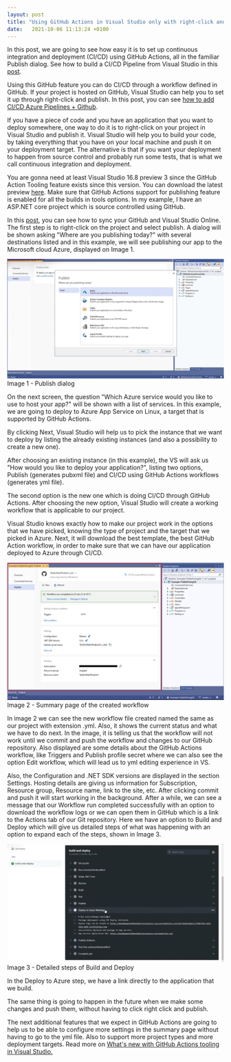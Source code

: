 ```yaml
---
layout: post
title: "Using GitHub Actions in Visual Studio only with right-click and Publish"
date:   2021-10-06 11:13:24 +0100
---
```


In this post, we are going to see how easy it is to set up continuous integration and deployment (CI/CD) using GitHub Actions, all in the familiar Publish dialog. See how to build a CI/CD Pipeline from Visual Studio in this [post](https://mohamedradwan-devops.github.io/posts/build-a-cicd-continuous-integrationcontinuous-deployment-pipeline-from-visual-studio/).

Using this GitHub feature you can do CI/CD through a workflow defined in GitHub. If your project is hosted on GitHub, Visual Studio can help you to set it up through right-click and publish. In this post, you can see [how to add CI/CD Azure Pipelines + Github](https://mohamedradwan-devops.github.io/posts/azure-devops-add-cicd-azure-pipelines-github/).

If you have a piece of code and you have an application that you want to deploy somewhere, one way to do it is to right-click on your project in Visual Studio and publish it. Visual Studio will help you to build your code, by taking everything that you have on your local machine and push it on your deployment target. The alternative is that if you want your deployment to happen from source control and probably run some tests, that is what we call continuous integration and deployment.

You are gonna need at least Visual Studio 16.8 preview 3 since the GitHub Action Tooling feature exists since this version. You can download the latest preview [here](https://visualstudio.microsoft.com/vs/preview/). Make sure that GitHub Actions support for publishing feature is enabled for all the builds in tools options. In my example, I have an ASP.NET core project which is source controlled using GitHub.

In this [post](https://mohamedradwan-devops.github.io/posts/sync-between-my-github-and-visual-studio-online/), you can see how to sync your GitHub and Visual Studio Online. The first step is to right-click on the project and select publish. A dialog will be shown asking "Where are you publishing today?" with several destinations listed and in this example, we will see publishing our app to the Microsoft cloud Azure, displayed on Image 1.

![Image 1 - Publish dialog](/assets/img/2021/10/Image-1-Publish-dialog-1024x562.png)
Image 1 - Publish dialog

On the next screen, the question "Which Azure service would you like to use to host your app?" will be shown with a list of services. In this example, we are going to deploy to Azure App Service on Linux, a target that is supported by GitHub Actions.

By clicking Next, Visual Studio will help us to pick the instance that we want to deploy by listing the already existing instances (and also a possibility to create a new one).

After choosing an existing instance (in this example), the VS will ask us "How would you like to deploy your application?", listing two options, Publish (generates pubxml file) and CI/CD using GitHub Actions workflows (generates yml file).

The second option is the new one which is doing CI/CD through GitHub Actions. After choosing the new option, Visual Studio will create a working workflow that is applicable to our project.

Visual Studio knows exactly how to make our project work in the options that we have picked, knowing the type of project and the target that we picked in Azure. Next, it will download the best template, the best GitHub Action workflow, in order to make sure that we can have our application deployed to Azure through CI/CD.

![Image 2 - Summary page of the created workflow](/assets/img/2021/10/Image-2-Summary-page-of-the-created-workflow-1024x648.png)
Image 2 - Summary page of the created workflow

In image 2 we can see the new workflow file created named the same as our project with extension .yml. Also, it shows the current status and what we have to do next. In the image, it is telling us that the workflow will not work until we commit and push the workflow and changes to our GitHub repository. Also displayed are some details about the GitHub Actions workflow, like Triggers and Publish profile secret where we can also see the option Edit workflow, which will lead us to yml editing experience in VS.

Also, the Configuration and .NET SDK versions are displayed in the section Settings. Hosting details are giving us information for Subscription, Resource group, Resource name, link to the site, etc. After clicking commit and push it will start working in the background. After a while, we can see a message that our Workflow run completed successfully with an option to download the workflow logs or we can open them in GitHub which is a link to the Actions tab of our Git repository. Here we have an option to Build and Deploy which will give us detailed steps of what was happening with an option to expand each of the steps, shown in Image 3.

![Image 3 - Detailed steps of Build and Deploy](/assets/img/2021/10/Image-3-Detailed-steps-of-Build-and-Deploy-1024x558.png)
Image 3 - Detailed steps of Build and Deploy

In the Deploy to Azure step, we have a link directly to the application that we build.

The same thing is going to happen in the future when we make some changes and push them, without having to click right click and publish.

The next additional features that we expect in GitHub Actions are going to help us to be able to configure more settings in the summary page without having to go to the yml file. Also to support more project types and more deployment targets. Read more on [What's new with GitHub Actions tooling in Visual Studio.](https://devblogs.microsoft.com/visualstudio/whats-new-with-github-actions-tooling-in-visual-studio/)
